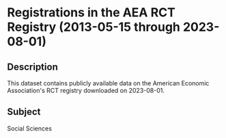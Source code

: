 # Registrations in the AEA RCT Registry (2013-05-15 through 2023-08-01)

## Description 
This dataset contains publicly available data on the American Economic Association's RCT registry downloaded on 2023-08-01.

## Subject
Social Sciences
